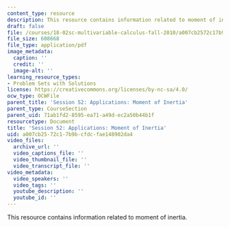 ```yaml
---
content_type: resource
description: This resource contains information related to moment of inertia.
draft: false
file: /courses/18-02sc-multivariable-calculus-fall-2010/a007cb2572c17b9bcfdcfae148902da4_MIT18_02SC_notes_26.pdf
file_size: 608668
file_type: application/pdf
image_metadata:
  caption: ''
  credit: ''
  image-alt: ''
learning_resource_types:
- Problem Sets with Solutions
license: https://creativecommons.org/licenses/by-nc-sa/4.0/
ocw_type: OCWFile
parent_title: 'Session 52: Applications: Moment of Inertia'
parent_type: CourseSection
parent_uid: 71ab1fd2-8595-ea71-a49d-ec2a50b44b1f
resourcetype: Document
title: 'Session 52: Applications: Moment of Inertia'
uid: a007cb25-72c1-7b9b-cfdc-fae148902da4
video_files:
  archive_url: ''
  video_captions_file: ''
  video_thumbnail_file: ''
  video_transcript_file: ''
video_metadata:
  video_speakers: ''
  video_tags: ''
  youtube_description: ''
  youtube_id: ''
---
```

This resource contains information related to moment of inertia.